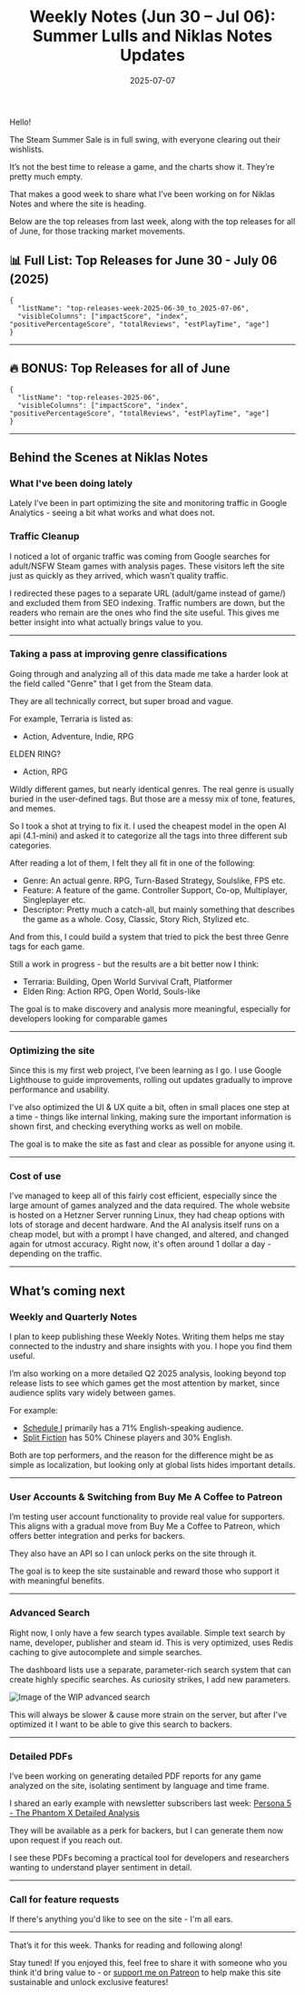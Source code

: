 ﻿---
title: "Weekly Notes (Jun 30 – Jul 06): Summer Lulls and Niklas Notes Updates"
slug: "weekly-notes-2025-06-30"
date: "2025-07-07"
category: "Weekly Notes"
description: "The Steam Summer Sale quieted releases this week, so I’m sharing what I’ve been building behind the scenes on Niklas Notes, from genre tagging improvements to advanced search, PDF reports, and what’s next."
tags: ["Weekly Notes", "Steam", "Game Development", "Game Industry", "Steam Trends", "Indie Dev", "PC Games"]
image: "https://media.githubusercontent.com/media/NiklasBorglund/niklasnotes-blog/main/posts/weekly-notes-2025-06-30/hero.jpg"
---

Hello!

The Steam Summer Sale is in full swing, with everyone clearing out their wishlists.

It’s not the best time to release a game, and the charts show it. They’re pretty much empty.

That makes a good week to share what I’ve been working on for Niklas Notes and where the site is heading.

Below are the top releases from last week, along with the top releases for all of June, for those tracking market movements.

## 📊 Full List: Top Releases for June 30 - July 06 (2025)

```customlist
{
  "listName": "top-releases-week-2025-06-30_to_2025-07-06",
  "visibleColumns": ["impactScore", "index", "positivePercentageScore", "totalReviews", "estPlayTime", "age"]
}
```
---

## 🔥 BONUS: Top Releases for all of June

```customlist
{
  "listName": "top-releases-2025-06",
  "visibleColumns": ["impactScore", "index", "positivePercentageScore", "totalReviews", "estPlayTime", "age"]
}
```

---

## Behind the Scenes at Niklas Notes

### What I've been doing lately
Lately I've been in part optimizing the site and monitoring traffic in Google Analytics - seeing a bit what works and what does not.

### Traffic Cleanup
I noticed a lot of organic traffic was coming from Google searches for adult/NSFW Steam games with analysis pages. These visitors left the site just as quickly as they arrived, which wasn’t quality traffic.

I redirected these pages to a separate URL (adult/game instead of game/) and excluded them from SEO indexing. Traffic numbers are down, but the readers who remain are the ones who find the site useful. This gives me better insight into what actually brings value to you.

---

### Taking a pass at improving genre classifications

Going through and analyzing all of this data made me take a harder look at the field called "Genre" that I get from the Steam data.

They are all technically correct, but super broad and vague.

For example, Terraria is listed as:
- Action, Adventure, Indie, RPG

ELDEN RING?
- Action, RPG

Wildly different games, but nearly identical genres. The real genre is usually buried in the user-defined tags. But those are a messy mix of tone, features, and memes.

So I took a shot at trying to fix it. I used the cheapest model in the open AI api (4.1-mini) and asked it to categorize all the tags into three different sub categories.

After reading a lot of them, I felt they all fit in one of the following:

- Genre: An actual genre. RPG, Turn-Based Strategy, Soulslike, FPS etc.
- Feature: A feature of the game. Controller Support, Co-op, Multiplayer, Singleplayer etc.
- Descriptor: Pretty much a catch-all, but mainly something that describes the game as a whole. Cosy, Classic, Story Rich, Stylized etc.

And from this, I could build a system that tried to pick the best three Genre tags for each game.

Still a work in progress - but the results are a bit better now I think:
- Terraria: Building, Open World Survival Craft, Platformer
- Elden Ring: Action RPG, Open World, Souls-like

The goal is to make discovery and analysis more meaningful, especially for developers looking for comparable games

---

### Optimizing the site

Since this is my first web project, I’ve been learning as I go. I use Google Lighthouse to guide improvements, rolling out updates gradually to improve performance and usability.

I've also optimized the UI & UX quite a bit, often in small places one step at a time - things like internal linking, making sure the important information is shown first, and checking everything works as well on mobile.

The goal is to make the site as fast and clear as possible for anyone using it.

---

### Cost of use

I've managed to keep all of this fairly cost efficient, especially since the large amount of games analyzed and the data required. The whole website is hosted on a Hetzner Server running Linux, they had cheap options with lots of storage and decent hardware.
And the AI analysis itself runs on a cheap model, but with a prompt I have changed, and altered, and changed again for utmost accuracy. Right now, it's often around 1 dollar a day - depending on the traffic.

---

## What’s coming next

### Weekly and Quarterly Notes

I plan to keep publishing these Weekly Notes. Writing them helps me stay connected to the industry and share insights with you. I hope you find them useful.

I’m also working on a more detailed Q2 2025 analysis, looking beyond top release lists to see which games get the most attention by market, since audience splits vary widely between games.

For example:

* [Schedule I](https://niklasnotes.com/dashboard/game/72681/schedule_i) primarily has a 71% English-speaking audience.
* [Split Fiction](https://niklasnotes.com/dashboard/game/61387/split_fiction) has 50% Chinese players and 30% English.

Both are top performers, and the reason for the difference might be as simple as localization, but looking only at global lists hides important details.

---

### User Accounts & Switching from Buy Me A Coffee to Patreon

I’m testing user account functionality to provide real value for supporters. This aligns with a gradual move from Buy Me a Coffee to Patreon, which offers better integration and perks for backers.

They also have an API so I can unlock perks on the site through it.

The goal is to keep the site sustainable and reward those who support it with meaningful benefits.

---

### Advanced Search

Right now, I only have a few search types available. Simple text search by name, developer, publisher and steam id. This is very optimized, uses Redis caching to give autocomplete and simple searches.

The dashboard lists use a separate, parameter-rich search system that can create highly specific searches. As curiosity strikes, I add new parameters.

![Image of the WIP advanced search](./advanced-search-wip.png)

This will always be slower & cause more strain on the server, but after I've optimized it I want to be able to give this search to backers.

---

### Detailed PDFs

I’ve been working on generating detailed PDF reports for any game analyzed on the site, isolating sentiment by language and time frame.

I shared an early example with newsletter subscribers last week: [Persona 5 - The Phantom X Detailed Analysis](https://drive.google.com/file/d/1NFo-RWJ9EpIVwzFE9rqtv40vozMv2qbl/view?usp=drive_link)

They will be available as a perk for backers, but I can generate them now upon request if you reach out.

I see these PDFs becoming a practical tool for developers and researchers wanting to understand player sentiment in detail.

---

### Call for feature requests
If there's anything you'd like to see on the site - I'm all ears.

---

That’s it for this week. Thanks for reading and following along!

Stay tuned!
If you enjoyed this, feel free to share it with someone who you think it'd bring value to - or [support me on Patreon](https://niklasnotes.com/dashboard/support) to help make this site sustainable and unlock exclusive features!

